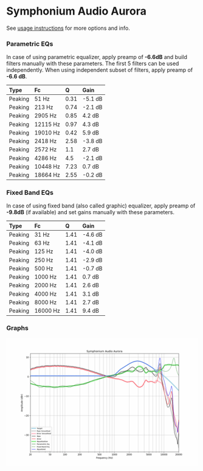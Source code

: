 # Symphonium Audio Aurora
See [usage instructions](https://github.com/jaakkopasanen/AutoEq#usage) for more options and info.

### Parametric EQs
In case of using parametric equalizer, apply preamp of **-6.6dB** and build filters manually
with these parameters. The first 5 filters can be used independently.
When using independent subset of filters, apply preamp of **-6.6 dB**.

| Type    | Fc       |    Q | Gain    |
|:--------|:---------|:-----|:--------|
| Peaking | 51 Hz    | 0.31 | -5.1 dB |
| Peaking | 213 Hz   | 0.74 | -2.1 dB |
| Peaking | 2905 Hz  | 0.85 | 4.2 dB  |
| Peaking | 12115 Hz | 0.97 | 4.3 dB  |
| Peaking | 19010 Hz | 0.42 | 5.9 dB  |
| Peaking | 2418 Hz  | 2.58 | -3.8 dB |
| Peaking | 2572 Hz  | 1.1  | 2.7 dB  |
| Peaking | 4286 Hz  | 4.5  | -2.1 dB |
| Peaking | 10448 Hz | 7.23 | 0.7 dB  |
| Peaking | 18664 Hz | 2.55 | -0.2 dB |

### Fixed Band EQs
In case of using fixed band (also called graphic) equalizer, apply preamp of **-9.8dB**
(if available) and set gains manually with these parameters.

| Type    | Fc       |    Q | Gain    |
|:--------|:---------|:-----|:--------|
| Peaking | 31 Hz    | 1.41 | -4.6 dB |
| Peaking | 63 Hz    | 1.41 | -4.1 dB |
| Peaking | 125 Hz   | 1.41 | -4.0 dB |
| Peaking | 250 Hz   | 1.41 | -2.9 dB |
| Peaking | 500 Hz   | 1.41 | -0.7 dB |
| Peaking | 1000 Hz  | 1.41 | 0.7 dB  |
| Peaking | 2000 Hz  | 1.41 | 2.6 dB  |
| Peaking | 4000 Hz  | 1.41 | 3.1 dB  |
| Peaking | 8000 Hz  | 1.41 | 2.7 dB  |
| Peaking | 16000 Hz | 1.41 | 9.4 dB  |

### Graphs
![](./Symphonium%20Audio%20Aurora.png)